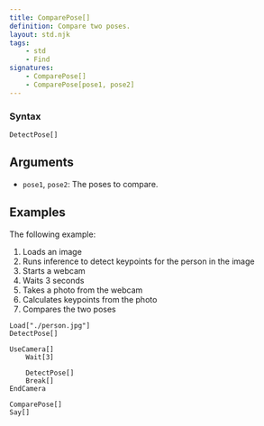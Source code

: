 ```yaml
---
title: ComparePose[]
definition: Compare two poses.
layout: std.njk
tags:
    - std
    - Find
signatures:
    - ComparePose[]
    - ComparePose[pose1, pose2]
---
```


### Syntax

```
DetectPose[]
```

## Arguments

- `pose1`, `pose2`: The poses to compare.

## Examples

The following example:

1. Loads an image
2. Runs inference to detect keypoints for the person in the image
3. Starts a webcam
4. Waits 3 seconds
5. Takes a photo from the webcam
6. Calculates keypoints from the photo
7. Compares the two poses

```
Load["./person.jpg"]
DetectPose[]

UseCamera[]
    Wait[3]
    
    DetectPose[]
    Break[]
EndCamera

ComparePose[]
Say[]
```